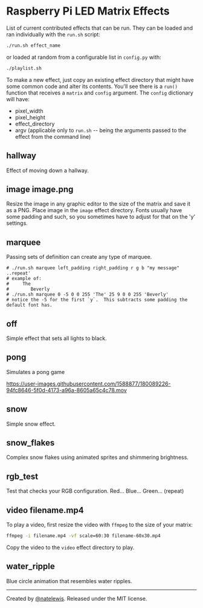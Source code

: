 
# Raspberry Pi LED Matrix Effects

List of current contributed effects that can be run.  They can be loaded and ran individually with the `run.sh` script:

```bash
./run.sh effect_name
```

or loaded at random from a configurable list in `config.py` with:

```bash
./playlist.sh
```

To make a new effect, just copy an existing effect directory that might have some common code and alter its contents.  You'll see there is a `run()` function that receives a `matrix` and `config` argument.  The `config` dictionary will have:

* pixel_width
* pixel_height
* effect_directory
* argv (applicable only to `run.sh` -- being the arguments passed to the effect from the command line)

## hallway

Effect of moving down a hallway.

## image image.png

Resize the image in any graphic editor to the size of the matrix and save it as a PNG.  Place image in the `image` effect directory.  Fonts usually have some padding and such, so you sometimes have to adjust for that on the 'y' settings.

## marquee

Passing sets of definition can create any type of marquee.
```
# ./run.sh marquee left_padding right_padding r g b "my message" ..repeat'
# example of:
#     The
#        Beverly
# ./run.sh marquee 0 -5 0 0 255 'The' 25 9 0 0 255 'Beverly'
# notice the -5 for the first `y`.  This subtracts some padding the default font has.
```

## off

Simple effect that sets all lights to black.

## pong

Simulates a pong game

https://user-images.githubusercontent.com/1588877/180089226-94fc8646-5f0d-4173-a96a-8605a65c4c78.mov

## snow

Simple snow effect.

## snow_flakes

Complex snow flakes using animated sprites and shimmering brightness.

## rgb_test

Test that checks your RGB configuration.  Red... Blue... Green... (repeat)

## video filename.mp4

To play a video, first resize the video with `ffmpeg` to the size of your matrix:

```bash
ffmpeg -i filename.mp4 -vf scale=60:30 filename-60x30.mp4
```

Copy the video to the `video` effect directory to play.

## water_ripple

Blue circle animation that resembles water ripples.

---

Created by [@natelewis](https://github.com/natelewis). Released under the MIT license.
